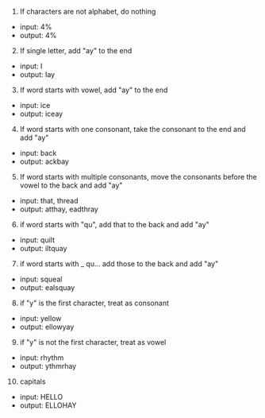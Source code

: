 1. If characters are not alphabet, do nothing
* input: 4%
* output: 4%
2. If single letter, add "ay" to the end
* input: I
* output: Iay
3. If word starts with vowel, add "ay" to the end
* input: ice
* output: iceay
4. If word starts with one consonant, take the consonant to the end and add "ay"
* input: back
* output: ackbay
5. If word starts with multiple consonants, move the consonants before the vowel to the back and add "ay"
* input: that, thread
* output: atthay, eadthray
6. if word starts with "qu", add that to the back and add "ay"
* input: quilt
* output: iltquay
7. if word starts with _ qu... add those to the back and add "ay"
* input: squeal
* output: ealsquay
8. if "y" is the first character, treat as consonant
* input: yellow
* output: ellowyay
9. if "y" is not the first character, treat as vowel
* input: rhythm
* output: ythmrhay
10. capitals
* input: HELLO
* output: ELLOHAY
